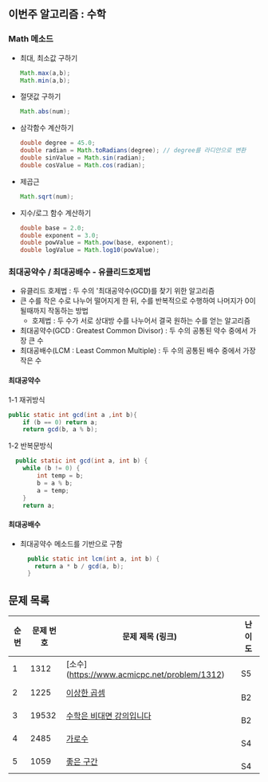 ## 이번주 알고리즘 : 수학
### Math 메소드

- 최대, 최소값 구하기
  ```java
  Math.max(a,b);
  Math.min(a,b);
  ```
- 절댓값 구하기
  ```java
  Math.abs(num);
  ```
- 삼각함수 계산하기
  ```java
  double degree = 45.0;
  double radian = Math.toRadians(degree); // degree를 라디안으로 변환
  double sinValue = Math.sin(radian);
  double cosValue = Math.cos(radian);
  ```
- 제곱근
  ```java
  Math.sqrt(num);
  ```
- 지수/로그 함수 계산하기
  ```java
  double base = 2.0;
  double exponent = 3.0;
  double powValue = Math.pow(base, exponent);
  double logValue = Math.log10(powValue);
  ```

### 최대공약수 / 최대공배수 - 유클리드호제법

- 유클리드 호제법 : 두 수의 '최대공약수(GCD)를 찾기 위한 알고리즘
- 큰 수를 작은 수로 나누어 떨어지게 한 뒤, 수를 반복적으로 수행하여 나머지가 0이 될때까지 작동하는 방법
  - 호제법 : 두 수가 서로 상대방 수를 나누어서 결국 원하는 수를 얻는 알고리즘
- 최대공약수(GCD : Greatest Common Divisor) : 두 수의 공통된 약수 중에서 가장 큰 수
- 최대공배수(LCM : Least Common Multiple) : 두 수의 공통된 배수 중에서 가장 작은 수

#### 최대공약수
1-1 재귀방식
  ```java
  public static int gcd(int a ,int b){
      if (b == 0) return a;
      return gcd(b, a % b);
  ```
1-2 반복문방식
  ```java
    public static int gcd(int a, int b) {
      while (b != 0) {
          int temp = b;
          b = a % b;
          a = temp;
      }
      return a;
  ```
#### 최대공배수
- 최대공약수 메소드를 기반으로 구함
  ```java
    public static int lcm(int a, int b) {
      return a * b / gcd(a, b);
    }

## 문제 목록

| **순번** | **문제 번호** | **문제 제목 (링크)** | 난이도 | 
| -------- | -------- | -------- | --- | 
| 1 | 1312 | [소수] (https://www.acmicpc.net/problem/1312) | &nbsp;&nbsp; S5 |
| 2 | 1225 | [이상한 곱셈](https://www.acmicpc.net/problem/1225) | &nbsp;&nbsp; B2 |
| 3 | 19532 | [수학은 비대면 강의입니다](https://www.acmicpc.net/problem/19532) | &nbsp;&nbsp; B2 |
| 4 | 2485 | [가로수](https://www.acmicpc.net/problem/2485) | &nbsp;&nbsp; S4 |
| 5 | 1059 | [좋은 구간](https://www.acmicpc.net/problem/1059) | &nbsp;&nbsp; S4 |




  
